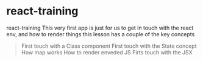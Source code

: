 # react-training
react-training
This very first app is just for us to get in touch with the react env, and how to render things 
this lesson has a couple of the key concepts
  > First touch with a Class component
  > First touch with the State concept 
  > How map works 
  > How to render enveded JS 
  > Firts touch with the JSX
